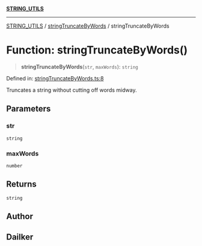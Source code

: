 [**STRING_UTILS**](../../README.md)

***

[STRING_UTILS](../../README.md) / [stringTruncateByWords](../README.md) / stringTruncateByWords

# Function: stringTruncateByWords()

> **stringTruncateByWords**(`str`, `maxWords`): `string`

Defined in: [stringTruncateByWords.ts:8](https://github.com/dailker/everyutil/blob/8ebd741383aff061deffff96bf58a9059d1b9944/src/string/stringTruncateByWords.ts#L8)

Truncates a string without cutting off words midway.

## Parameters

### str

`string`

### maxWords

`number`

## Returns

`string`

## Author

## Dailker
